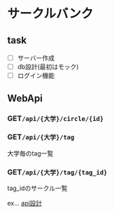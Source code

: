 # サークルバンク
## task

- [ ] サーバー作成  
- [ ] db設計(最初はモック) 
- [ ] ログイン機能 

## WebApi

### GET```/api/{大学}/circle/{id}```  
### GET```/api/{大学}/tag```  
大学毎のtag一覧  
### GET```/api/{大学}/tag/{tag_id}```  
tag_idのサークル一覧  

ex...
[api設計](https://hackmd.io/KYBg7AZgxgjDAmBaAnAFgEwUamBWGiARpAByIBsJJs6M5I6JAhkA)
